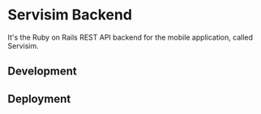 # Servisim Backend

It's the Ruby on Rails REST API backend for the mobile application, called Servisim.

## Development

## Deployment

